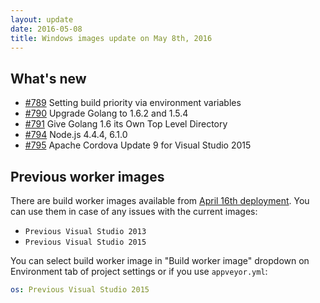 ```yaml
---
layout: update
date: 2016-05-08
title: Windows images update on May 8th, 2016
---
```


## What's new

* [#789](https://github.com/appveyor/ci/issues/789) Setting build priority via environment variables
* [#790](https://github.com/appveyor/ci/issues/790) Upgrade Golang to 1.6.2 and 1.5.4
* [#791](https://github.com/appveyor/ci/issues/791) Give Golang 1.6 its Own Top Level Directory
* [#794](https://github.com/appveyor/ci/issues/794) Node.js 4.4.4, 6.1.0
* [#795](https://github.com/appveyor/ci/issues/795) Apache Cordova Update 9 for Visual Studio 2015

## Previous worker images

There are build worker images available from [April 16th deployment](/updates/2016/04/16/). You can use them in case of any issues with the current images:

* `Previous Visual Studio 2013`
* `Previous Visual Studio 2015`

You can select build worker image in "Build worker image" dropdown on Environment tab of project settings or if you use `appveyor.yml`:

```yaml
os: Previous Visual Studio 2015
```
